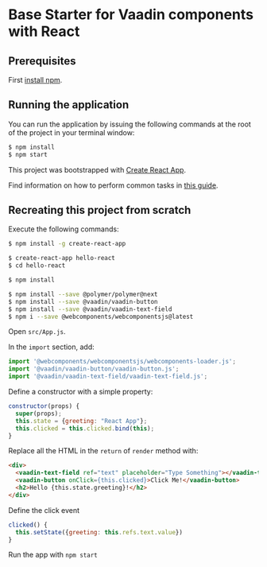 # Base Starter for Vaadin components with React

## Prerequisites
First [install npm](https://docs.npmjs.com/getting-started/installing-node).

## Running the application

You can run the application by issuing the following commands at the root of the project in your terminal window:
``` bash
$ npm install
$ npm start
```

This project was bootstrapped with [Create React App](https://github.com/facebookincubator/create-react-app).

Find information on how to perform common tasks in [this guide](https://github.com/facebookincubator/create-react-app/blob/master/packages/react-scripts/template/README.md).


## Recreating this project from scratch

Execute the following commands:
``` bash
$ npm install -g create-react-app

$ create-react-app hello-react
$ cd hello-react

$ npm install

$ npm install --save @polymer/polymer@next
$ npm install --save @vaadin/vaadin-button
$ npm install --save @vaadin/vaadin-text-field
$ npm i --save @webcomponents/webcomponentsjs@latest
```

Open `src/App.js`.

In the `import` section, add:

``` typescript
import '@webcomponents/webcomponentsjs/webcomponents-loader.js';
import '@vaadin/vaadin-button/vaadin-button.js';
import '@vaadin/vaadin-text-field/vaadin-text-field.js';
```

Define a constructor with a simple property:

```javascript
constructor(props) {
  super(props);
  this.state = {greeting: "React App"};
  this.clicked = this.clicked.bind(this);
}
```

Replace all the HTML in the `return` of `render` method with:

```html
<div>
  <vaadin-text-field ref="text" placeholder="Type Something"></vaadin-text-field>
  <vaadin-button onClick={this.clicked}>Click Me!</vaadin-button>
  <h2>Hello {this.state.greeting}!</h2>
</div>
```

Define the click event

```javascript
clicked() {
  this.setState({greeting: this.refs.text.value})
}
```

Run the app with `npm start`
